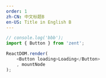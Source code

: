 ```yaml
---
order: 1
zh-CN: 中文标题B
en-US: Title in English B
---
```


```js
// console.log('bbb');
import { Button } from 'zent';

ReactDOM.render(
	<Button loading>Loading</Button>
	, mountNode
);
```

<style>
.b-test {
    color: #38f;
}
</style>
